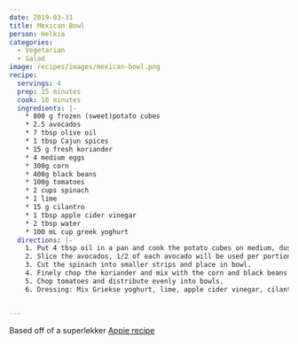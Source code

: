 ```yaml
---
date: 2019-03-31
title: Mexican Bowl
person: Helkia
categories:
  - Vegetarian
  - Salad
image: recipes/images/mexican-bowl.png
recipe:
  servings: 4
  prep: 15 minutes
  cook: 10 minutes
  ingredients: |-
    * 800 g frozen (sweet)potato cubes
    * 2.5 avocados
    * 7 tbsp olive oil
    * 1 tbsp Cajun spices
    * 15 g fresh koriander
    * 4 medium eggs
    * 300g corn
    * 400g black beans
    * 100g tomatoes
    * 2 cups spinach
    * 1 lime
    * 15 g cilantro
    * 1 tbsp apple cider vinegar
    * 2 tbsp water
    * 100 mL cup greek yoghurt
  directions: |-
    1. Put 4 tbsp oil in a pan and cook the potato cubes on medium, dusting them with a layer of cajun spices. Turn them regularly to prevent burning, and place in bowl when done.
    2. Slice the avocados, 1/2 of each avocado will be used per portion. Slices or chunks, whatever is preferrable, people will usually stir to mix the bowl afterwards so consider cubing the avo if it isn't ripe enough. Place in bowl
    3. Cut the spinach into smaller strips and place in bowl.
    4. Finely chop the koriander and mix with the corn and black beans in a strainer. Rinse them and mix them together. Place in bowl
    5. Chop tomatoes and distribute evenly into bowls.
    6. Dressing: Mix Griekse yoghurt, lime, apple cider vinegar, cilantro and blend thoroughly. Add salt to taste.


---
```


Based off of a superlekker [Appie recipe](https://www.ah.nl/allerhande/recept/R-R1190669/mexicaanse-bowl-met-avocadodressing)

